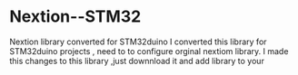 # Nextion--STM32
Nextion library converted for STM32duino
I converted this library for STM32duino projects , need to to configure orginal nextiom library.
I made this changes to this library ,just downnload it and add library to your 
